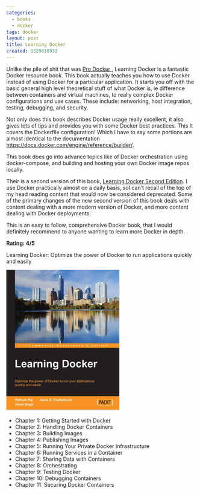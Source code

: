 ```yaml
---
categories:
  - books
  - docker
tags: docker
layout: post
title: Learning Docker
created: 1529818932
---
```


Unlike the pile of shit that was <a href="https://www.rubysecurity.org/books_Pro-Docker" target="blank">Pro Docker </a>, Learning Docker is a fantastic Docker resource book. This book actually teaches you how to use Docker instead of using Docker for a particular application. It starts you off with the basic general high level theoretical stuff of what Docker is, ie difference between containers and virtual machines, to really complex Docker configurations and use cases. These include: networking, host integration, testing, debugging, and security.

Not only does this book describes Docker usage really excellent, it also gives lots of tips and provides you with some Docker best practices. This It covers the Dockerfile configuration! Which I have to say some portions are almost identical to the documentation <a href="https://docs.docker.com/engine/reference/builder/" target="_blank">https://docs.docker.com/engine/reference/builder/</a>. 

This book does go into advance topics like of Docker orchestration using docker-compose, and building and hosting your own Docker image repos locally.

Their is a second version of this book, <a href="https://www.packtpub.com/networking-and-servers/learning-docker-second-edition" target="_blank">Learning Docker Second Edition</a>. I use Docker practically almost on a daily basis, soI can’t recall of the top of my head reading content that would now be considered deprecated.  Some of the primary changes of the new second version of this book deals with content dealing with a more modern version of Docker, and more content dealing with Docker deployments. 

This is an easy to follow, comprehensive Docker book, that I would definitely recommend to anyone wanting to learn more Docker in depth.

**Rating: 4/5**

Learning Docker: Optimize the power of Docker to run applications quickly and easily

<a href="https://www.packtpub.com/virtualization-and-cloud/learning-docker" target="_blank"><img src="/assets/books/learning-docker.jpg"></a>

* Chapter 1: Getting Started with Docker
* Chapter 2: Handling Docker Containers
* Chapter 3: Building Images
* Chapter 4: Publishing Images
* Chapter 5: Running Your Private Docker Infrastructure 
* Chapter 6: Running Services in a Container
* Chapter 7: Sharing Data with Containers
* Chapter 8: Orchestrating 
* Chapter 9: Testing Docker
* Chapter 10: Debugging Containers
* Chapter 11: Securing Docker Containers
